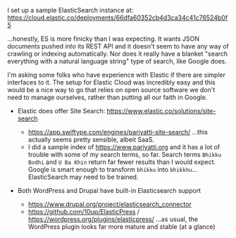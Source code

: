 
I set up a sample ElasticSearch instance at: https://cloud.elastic.co/deployments/66dfa60352cb4d3ca34c41c76524b0f5

...honestly, ES is more finicky than I was expecting. It wants JSON documents pushed *into* its REST API and it doesn't seem to have any way of crawling or indexing automatically. Nor does it really have a blanket "search everything with a natural language string" type of search, like Google does.

I'm asking some folks who have experience with Elastic if there are simpler interfaces to it. The setup for Elastic Cloud was incredibly easy and this would be a nice way to go that relies on open source software we don't need to manage ourselves, rather than putting all our faith in Google.

+ Elastic does offer Site Search: https://www.elastic.co/solutions/site-search
  - https://app.swiftype.com/engines/pariyatti-site-search/
    ...this actually seems pretty sensible, albeit SaaS.
  - I did a sample index of https://www.pariyatti.org and it has a lot of trouble with some of my search terms, so far.
    Search terms `Bhikku Bodhi` and `U Ba Khin` return far fewer results than I would expect. Google is smart enough
    to transform `bhikku` into `bhikkhu`... ElasticSearch may need to be trained.

+ Both WordPress and Drupal have built-in Elasticsearch support
  - https://www.drupal.org/project/elasticsearch_connector
  - https://github.com/10up/ElasticPress / https://wordpress.org/plugins/elasticpress/
    ...as usual, the WordPress plugin looks far more mature and stable (at a glance)
